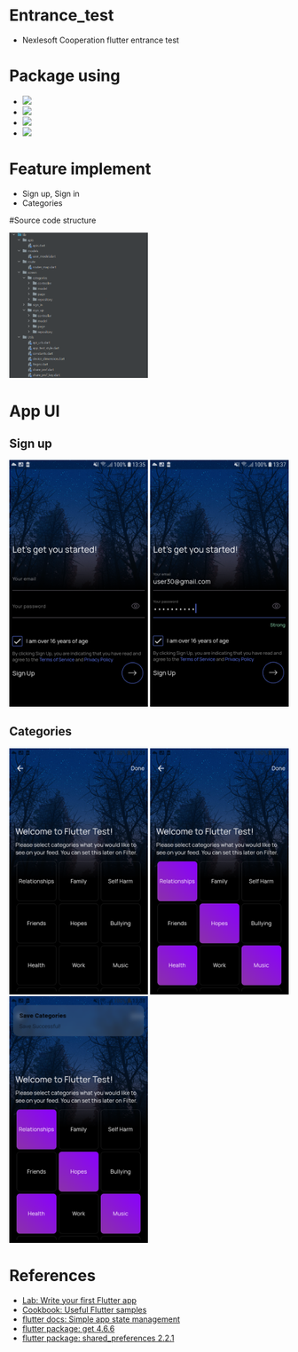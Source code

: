 # Entrance_test
 - Nexlesoft Cooperation flutter entrance test
# Package using
- <img src="https://img.shields.io/badge/get-4.6.6-brightgreen">
- <img src="https://img.shields.io/badge/google_fonts-6.1.0-brightgreen">
- <img src="https://img.shields.io/badge/http-1.1.0-brightgreen">
- <img src="https://img.shields.io/badge/shared_preferences-2.2.1-brightgreen">

# Feature implement
- Sign up, Sign in
- Categories

#Source code structure

<img src="https://github.com/Phanqui2020/entrance_test/blob/master/assets/src/source_code_structure.PNG" width="250">

# App UI
## Sign up
<img src="https://github.com/Phanqui2020/entrance_test/blob/master/assets/src/sign_up_1.png" width="250"> <img src="https://github.com/Phanqui2020/entrance_test/blob/master/assets/src/sign_up_2.png" width="250">

## Categories   
<img src="https://github.com/Phanqui2020/entrance_test/blob/master/assets/src/categories_1.png" width="250"> <img src="https://github.com/Phanqui2020/entrance_test/blob/master/assets/src/categories_2.png" width="250"> <img src="https://github.com/Phanqui2020/entrance_test/blob/master/assets/src/categories_3.png" width="250">

# References
- [Lab: Write your first Flutter app](https://flutter.dev/docs/get-started/codelab)
- [Cookbook: Useful Flutter samples](https://flutter.dev/docs/cookbook)
- [flutter docs: Simple app state management](https://docs.flutter.dev/development/data-and-backend/state-mgmt/simple)
- [flutter package: get 4.6.6](https://pub.dev/packages/get)
- [flutter package: shared_preferences 2.2.1](https://pub.dev/packages/shared_preferences)

